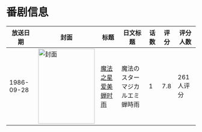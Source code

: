 # 番剧信息

|放送日期|封面|标题|日文标题|话数|评分|评分人数|
|---|---|---|---|---|---|---|
|1986-09-28|<img src="//lain.bgm.tv/pic/cover/c/25/b7/214824_4zI41.jpg" alt="封面" style="width:150px;height:200px;object-fit:cover;">|[魔法之星爱美 蝉时雨](https://bangumi.tv/subject/214824)|魔法のスターマジカルエミ 蝉時雨|1|7.8|261人评分|
